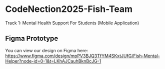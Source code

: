 # CodeNection2025-Fish-Team
Track 1: Mental Health Support For Students
(Mobile Application)

## Figma Prototype
You can view our design on Figma here:
https://www.figma.com/design/mpPV3BJQ3TfYM4SKxtJUfG/Fish-Mental-Helper?node-id=0-1&t=LKhAJCauhBknBcJG-1
